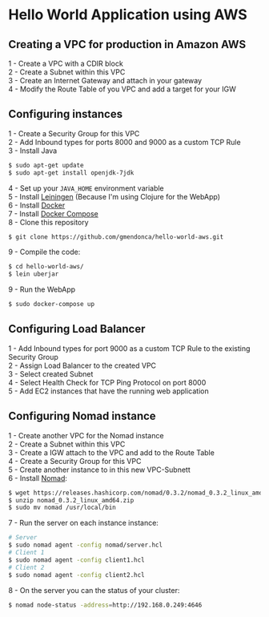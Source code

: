 # Hello World Application using AWS

## Creating a VPC for production in Amazon AWS

1 - Create a VPC with a CDIR block<br />
2 - Create a Subnet within this VPC<br />
3 - Create an Internet Gateway and attach in your gateway<br />
4 - Modify the Route Table of you VPC and add a target for your IGW<br />

## Configuring instances

1 - Create a Security Group for this VPC<br />
2 - Add Inbound types for ports 8000 and 9000 as a custom TCP Rule<br />
3 - Install Java
```bash
$ sudo apt-get update
$ sudo apt-get install openjdk-7jdk
```
4 - Set up your ```JAVA_HOME``` environment variable<br />
5 - Install [Leiningen](https://github.com/technomancy/leiningen) (Because I'm using Clojure for the WebApp)<br />
6 - Install [Docker](https://docs.docker.com/engine/installation/linux/ubuntulinux/)<br />
7 - Install [Docker Compose](https://docs.docker.com/compose/install/)<br />
8 - Clone this repository
```bash
$ git clone https://github.com/gmendonca/hello-world-aws.git
```
9 - Compile the code:
```bash
$ cd hello-world-aws/
$ lein uberjar
```
9 - Run the WebApp
```bash
$ sudo docker-compose up
```

## Configuring Load Balancer

1 - Add Inbound types for port 9000 as a custom TCP Rule to the existing Security Group<br />
2 - Assign Load Balancer to the created VPC<br />
3 - Select created Subnet<br />
4 - Select Health Check for TCP Ping Protocol on port 8000<br />
5 - Add EC2 instances that have the running web application<br />

## Configuring Nomad instance

1 - Create another VPC for the Nomad instance<br />
2 - Create a Subnet within this VPC<br />
3 - Create a IGW attach to the VPC and add to the Route Table<br />
4 - Create a Security Group for this VPC<br />
5 - Create another instance to in this new VPC-Subnett<br />
6 - Install [Nomad](https://www.nomadproject.io/docs/install/index.html):
```bash
$ wget https://releases.hashicorp.com/nomad/0.3.2/nomad_0.3.2_linux_amd64.zip
$ unzip nomad_0.3.2_linux_amd64.zip
$ sudo mv nomad /usr/local/bin
```
7 - Run the server on each instance instance:
```bash
# Server
$ sudo nomad agent -config nomad/server.hcl
# Client 1
$ sudo nomad agent -config client1.hcl
# Client 2
$ sudo nomad agent -config client2.hcl
```
8 - On the server you can the status of your cluster:
```bash
$ nomad node-status -address=http://192.168.0.249:4646
```
